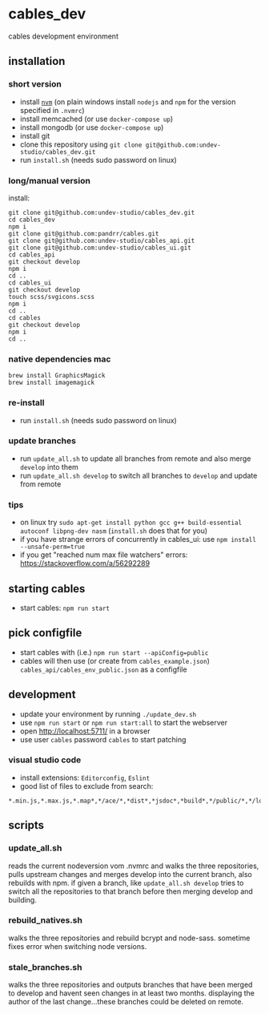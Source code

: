 # cables_dev
cables development environment

## installation

### short version
* install [`nvm`](https://github.com/nvm-sh/nvm#install--update-script) (on plain windows install `nodejs` and `npm` for the version specified in `.nvmrc`)
* install memcached (or use `docker-compose up`)
* install mongodb (or use `docker-compose up`)
* install git
* clone this repository using  `git clone git@github.com:undev-studio/cables_dev.git`
* run `install.sh` (needs sudo password on linux)

### long/manual version

install:

```
git clone git@github.com:undev-studio/cables_dev.git
cd cables_dev
npm i
git clone git@github.com:pandrr/cables.git
git clone git@github.com:undev-studio/cables_api.git
git clone git@github.com:undev-studio/cables_ui.git
cd cables_api
git checkout develop
npm i
cd ..
cd cables_ui
git checkout develop
touch scss/svgicons.scss
npm i
cd ..
cd cables
git checkout develop
npm i
cd ..
```

### native dependencies mac

```
brew install GraphicsMagick
brew install imagemagick
```

### re-install
* run `install.sh` (needs sudo password on linux)

### update branches
* run `update_all.sh` to update all branches from remote and also merge `develop` into them
* run `update_all.sh develop` to switch all branches to `develop` and update from remote

### tips

* on linux try `sudo apt-get install python gcc g++ build-essential autoconf libpng-dev nasm` (`install.sh` does that for you)
* if you have strange errors of concurrently in cables_ui: use `npm install --unsafe-perm=true`
* if you get "reached num max file watchers" errors: https://stackoverflow.com/a/56292289

## starting cables

* start cables: `npm run start`
## pick configfile
* start cables with (i.e.) `npm run start --apiConfig=public`
* cables will then use (or create from `cables_example.json`) `cables_api/cables_env_public.json` as a configfile 
## development
- update your environment by running `./update_dev.sh`
- use `npm run start` or `npm run start:all` to start the webserver
- open [http://localhost:5711/](http://localhost:5711/) in a browser
- use user `cables` password `cables` to start patching

### visual studio code

* install extensions: `Editorconfig`, `Eslint`
 * good list of files to exclude from search:
```
*.min.js,*.max.js,*.map*,*/ace/*,*dist*,*jsdoc*,*build*,*/public/*,*/logs*
```

## scripts

### update_all.sh

reads the current nodeversion vom .nvmrc and walks the three repositories,
pulls upstream changes and merges develop into the current branch, also rebuilds with npm.
if given a branch, like `update_all.sh develop` tries to switch all the repositories to that
branch before then merging develop and building.

### rebuild_natives.sh

walks the three repositories and rebuild bcrypt and node-sass. sometime fixes error when
switching node versions.

### stale_branches.sh

walks the three repositories and outputs branches that have been merged to develop
and havent seen changes in at least two months. displaying the author of the last
change...these branches could be deleted on remote.

